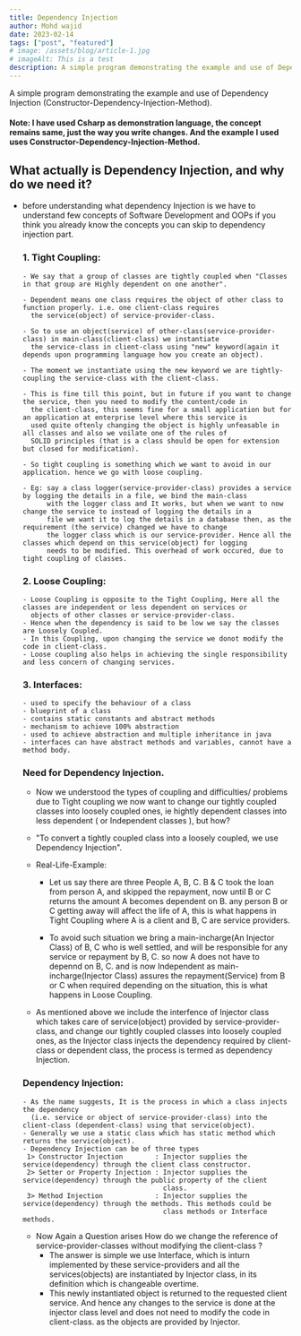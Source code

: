 ```yaml
---
title: Dependency Injection
author: Mohd wajid
date: 2023-02-14
tags: ["post", "featured"]
# image: /assets/blog/article-1.jpg
# imageAlt: This is a test
description: A simple program demonstrating the example and use of Dependency Injection (Constructor-Dependency-Injection-Method). 
---
```


A simple program demonstrating the example and use of Dependency Injection (Constructor-Dependency-Injection-Method). 
#### Note: I have used Csharp as demonstration language, the concept remains same, just the way you write changes. And the example I used uses Constructor-Dependency-Injection-Method.


## What actually is Dependency Injection, and why do we need it?
- before understanding what dependency Injection is we have to understand few concepts of Software Development and OOPs
  if you think you already know the concepts you can skip to dependency injection part.
  ### 1. Tight Coupling: 
      - We say that a group of classes are tightly coupled when "Classes in that group are Highly dependent on one another".
      
      - Dependent means one class requires the object of other class to function properly. i.e. one client-class requires 
        the service(object) of service-provider-class.
        
      - So to use an object(service) of other-class(service-provider-class) in main-class(client-class) we instantiate 
        the service-class in client-class using "new" keyword(again it depends upon programming language how you create an object).
        
      - The moment we instantiate using the new keyword we are tightly-coupling the service-class with the client-class.
      
      - This is fine till this point, but in future if you want to change the service, then you need to modify the content/code in 
        the client-class, this seems fine for a small application but for an application at enterprise level where this service is 
        used quite oftenly changing the object is highly unfeasable in all classes and also we voilate one of the rules of 
        SOLID principles (that is a class should be open for extension but closed for modification).
        
      - So tight coupling is something which we want to avoid in our application. hence we go with loose coupling.
      
      - Eg: say a class logger(service-provider-class) provides a service by logging the details in a file, we bind the main-class 
            with the logger class and It works, but when we want to now change the service to instead of logging the details in a 
            file we want it to log the details in a database then, as the requirement (the service) changed we have to change 
            the logger class which is our service-provider. Hence all the classes which depend on this service(object) for logging 
            needs to be modified. This overhead of work occured, due to tight coupling of classes.
            
  ### 2. Loose Coupling:
      - Loose Coupling is opposite to the Tight Coupling, Here all the classes are independent or less dependent on services or 
        objects of other classes or service-provider-class.
      - Hence when the dependency is said to be low we say the classes are Loosely Coupled.
      - In this Coupling, upon changing the service we donot modify the code in client-class.
      - Loose coupling also helps in achieving the single responsibility and less concern of changing services.
 
  ### 3. Interfaces:
      - used to specify the behaviour of a class
      - blueprint of a class
      - contains static constants and abstract methods
      - mechanism to achieve 100% abstraction
      - used to achieve abstraction and multiple inheritance in java
      - interfaces can have abstract methods and variables, cannot have a method body.
      
  ### Need for Dependency Injection.
   - Now we understood the types of coupling and difficulties/ problems due to Tight coupling we now want to change our tightly coupled
     classes into loosely coupled ones, ie hightly dependent classes into less dependent ( or Independent classes ), but how?
   
   - "To convert a tightly coupled class into a loosely coupled, we use Dependency Injection".
   
   - Real-Life-Example:
       - Let us say there are three People A, B, C. B & C took the loan from person A, and skipped the repayment, now 
      until B or C returns the amount A becomes dependent on B. any person B or C getting away will affect the life of A, this is what 
      happens in Tight Coupling where A is a client and B, C are service providers.             

       - To avoid such situation we bring a main-incharge(An Injector Class) of B, C who is well settled, and
      will be responsible for any service or repayment by B, C. so now A does not have to depennd on B, C. and is now 
      Independent as main-incharge(Injector Class) assures the repayment(Service) from B or C when required depending
      on the situation, this is what happens in Loose Coupling.
                            
   - As mentioned above we include the interfence of Injector class which takes care of service(object) provided by service-provider-class,
     and change our tightly coupled classes into loosely coupled ones, as the Injector class injects the dependency required by client-class
     or dependent class, the process is termed as dependency Injection.
   
   ### Dependency Injection:
      - As the name suggests, It is the process in which a class injects the dependency
        (i.e. service or object of service-provider-class) into the client-class (dependent-class) using that service(object).
      - Generally we use a static class which has static method which returns the service(object).
      - Dependency Injection can be of three types
       1> Constructor Injection        : Injector supplies the service(dependency) through the client class constructor.
       2> Setter or Property Injection : Injector supplies the service(dependency) through the public property of the client 
                                         class.
       3> Method Injection             : Injector supplies the service(dependency) through the methods. This methods could be
                                         class methods or Interface methods.
        
   - Now Again a Question arises How do we change the reference of service-provider-classes without modifying the client-class ? 
      - The answer is simple we use Interface, which is inturn implemented by these service-providers and 
        all the services(objects) are instantiated by Injector class, in its definition which is changeable overtime.
      - This newly instantiated object is returned to the requested client service. And hence any changes to the service is done 
        at the injector class level and does not need to modify the code in client-class. as the objects are provided by Injector.     
